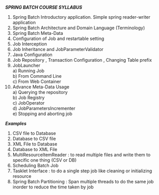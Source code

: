 **_SPRING BATCH COURSE SYLLABUS_**
1) Spring Batch Introductory application. Simple spring reader-writer application  
2) Spring Batch Architecture and Domain Language (Terminology)  
3) Spring Batch Meta-Data  
4) Configuration of Job and restartable setting  
5) Job Interception  
6) Job Inheritance and JobParameterValidator  
7) Java Configuration  
8) Job Repository , Transaction Configuration , Changing Table prefix   
9) JobLauncher  
	a) Running Job  
	b) From Command Line  
	c) From Web Container  
10) Advance Meta-Data Usage  
	a) Querying the repository  
	b) Job Registry  
	c) JobOperator  
	d) JobParametersIncrementer  
	e) Stopping and aborting job  

**_Examples_**  
1) CSV file to Database  
2) Database to CSV file  
3) XML File to Database  
4) Database to XML File  
5) MultiResourceItemReader : to read multiple files and write them to specific one thing (CSV or DB)  
6) Scheduling Batch Job  
7) Tasklet Interface : to do a single step job like cleaning or initializing resource  
8) Spring Batch Partitioning : Span multiple threads to do the same job inorder to reduce the time taken by job  